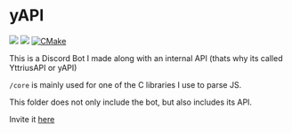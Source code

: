 # yAPI
![](https://img.shields.io/github/languages/code-size/exoad/yAPI) ![](https://img.shields.io/github/repo-size/exoad/yAPI) [![CMake](https://github.com/exoad/yAPI/actions/workflows/cmake.yml/badge.svg)](https://github.com/exoad/yAPI/actions/workflows/cmake.yml)

This is a Discord Bot I made along with an internal API (thats why its called YttriusAPI or yAPI)

`/core` is mainly used for one of the C libraries I use to parse JS.

This folder does not only include the bot, but also includes its API.

Invite it [here](https://discord.com/oauth2/authorize?client_id=871572127806017627&permissions=3154508918&scope=bot)

